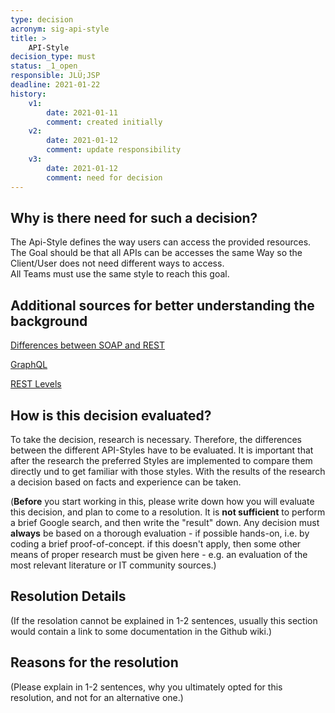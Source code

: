 ```yaml
---
type: decision
acronym: sig-api-style
title: >
    API-Style  
decision_type: must
status: _1_open
responsible: JLÜ;JSP
deadline: 2021-01-22
history:
    v1:
        date: 2021-01-11
        comment: created initially
    v2:
        date: 2021-01-12
        comment: update responsibility
    v3:
        date: 2021-01-12
        comment: need for decision
---
```


## Why is there need for such a decision?

The Api-Style defines the way users  can access the provided resources. The Goal should be that all APIs can be accesses the same Way so the Client/User does 
not need different ways to access.  
All Teams must use the same style to reach this goal.

## Additional sources for better understanding the background

[Differences between SOAP and REST](https://rapidapi.com/blog/types-of-apis/)

[GraphQL](https://graphql.org/)

[REST Levels](https://blog.restcase.com/4-maturity-levels-of-rest-api-design/)

## How is this decision evaluated?
To take the decision, research is necessary. Therefore, the differences between the different API-Styles have to be evaluated.
It is important that after the research the preferred Styles are implemented to compare them directly und to get familiar with those styles.
With the results of the research a decision based on facts and experience can be taken.

(**Before** you start working in this, please write down how you will evaluate this decision, and plan to 
come to a resolution. 
It is  **not sufficient** to perform a brief Google search, and then write  the "result" down. Any decision must
**always** be based on a thorough evaluation - if possible hands-on, i.e. by coding a brief proof-of-concept.
if this doesn't apply, then some other means of proper research must be given here - e.g. an evaluation of 
the most relevant literature or IT community sources.) 

 
## Resolution Details

(If the resolation cannot be explained in 1-2 sentences, usually this section would contain a link to some
documentation in the Github wiki.)


## Reasons for the resolution

(Please explain in 1-2 sentences, why you ultimately opted for this resolution, and not for an alternative one.)

